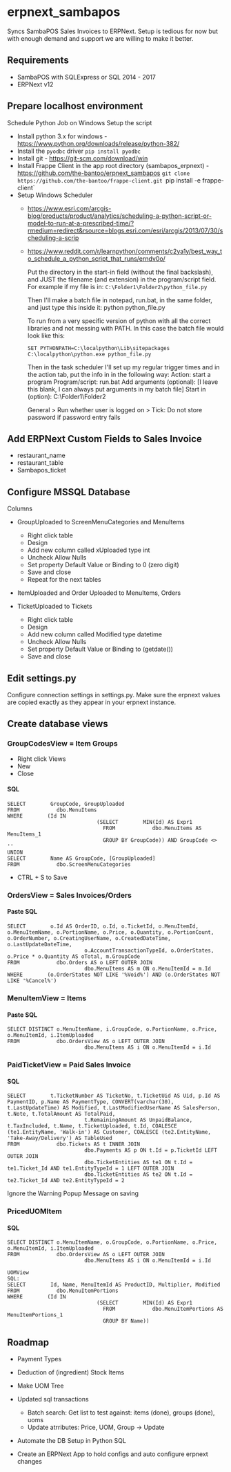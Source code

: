 # erpnext_sambapos 
Syncs SambaPOS Sales Invoices to ERPNext. Setup is tedious for now but with enough demand and support we are willing to make it better.

## Requirements
- SambaPOS with SQLExpress or SQL 2014 - 2017
- ERPNext v12

## Prepare localhost environment





Schedule Python Job on Windows
Setup the script
- Install python 3.x for windows - https://www.python.org/downloads/release/python-382/
- Install the `pyodbc` driver
	`pip install pyodbc`
- Install git - https://git-scm.com/download/win
- Install Frappe Client in the app root directory (sambapos_erpnext) - https://github.com/the-bantoo/erpnext_sambapos 
	`git clone https://github.com/the-bantoo/frappe-client.git
	`pip install -e frappe-client`
- Setup Windows Scheduler 
	- https://www.esri.com/arcgis-blog/products/product/analytics/scheduling-a-python-script-or-model-to-run-at-a-prescribed-time/?rmedium=redirect&rsource=blogs.esri.com/esri/arcgis/2013/07/30/scheduling-a-scrip
	- https://www.reddit.com/r/learnpython/comments/c2ya1y/best_way_to_schedule_a_python_script_that_runs/erndv0o/

		Put the directory in the start-in field (without the final backslash), and JUST the filename (and extension) in the program/script field.
		For example if my file is in:
		`C:\Folder1\Folder2\python_file.py`

		Then I'll make a batch file in notepad, run.bat, in the same folder, and just type this inside it:
		python python_file.py

		To run from a very specific version of python with all the correct libraries and not messing with PATH. In this case the batch file would look like this:
		```
		SET PYTHONPATH=C:\localpython\Lib\sitepackages
		C:\localpython\python.exe python_file.py
		```


		Then in the task scheduler I'll set up my regular trigger times and in the action tab, put the info in in the following way:
		Action: start a program
		Program/script: run.bat
		Add arguments (optional): [I leave this blank, I can always put arguments in my batch file]
		Start in (option): C:\Folder1\Folder2

		General > Run whether user is logged on > Tick: Do not store password if password entry fails

## Add ERPNext Custom Fields to Sales Invoice
- restaurant_name
- restaurant_table
- Sambapos_ticket

## Configure MSSQL Database
Columns 
- GroupUploaded to ScreenMenuCategories and MenuItems
  - Right click table
  - Design
  - Add new column called xUploaded type int
  - Uncheck Allow Nulls
  - Set property Default Value or Binding to 0 (zero digit) 
  - Save and close
  - Repeat for the next tables
  
- ItemUploaded and Order Uploaded to MenuItems, Orders
- TicketUploaded to Tickets
  - Right click table
  - Design
  - Add new column called Modified type datetime
  - Uncheck Allow Nulls
  - Set property Default Value or Binding to (getdate())
  - Save and close

## Edit settings.py
Configure connection settings in settings.py. Make sure the erpnext values are copied exactly as they appear in your erpnext instance. 
	
## Create database views
### GroupCodesView = Item Groups
- Right click Views
- New
- Close

#### SQL

```
SELECT        GroupCode, GroupUploaded
FROM            dbo.MenuItems
WHERE        (Id IN
                             (SELECT        MIN(Id) AS Expr1
                               FROM            dbo.MenuItems AS MenuItems_1
                               GROUP BY GroupCode)) AND GroupCode <> ''
UNION
SELECT        Name AS GroupCode, [GroupUploaded]
FROM            dbo.ScreenMenuCategories
```

- CTRL + S to Save


### OrdersView = Sales Invoices/Orders
#### Paste SQL
		
```
SELECT        o.Id AS OrderID, o.Id, o.TicketId, o.MenuItemId, o.MenuItemName, o.PortionName, o.Price, o.Quantity, o.PortionCount, o.OrderNumber, o.CreatingUserName, o.CreatedDateTime, o.LastUpdateDateTime, 
                         o.AccountTransactionTypeId, o.OrderStates, o.Price * o.Quantity AS oTotal, m.GroupCode
FROM            dbo.Orders AS o LEFT OUTER JOIN
                         dbo.MenuItems AS m ON o.MenuItemId = m.Id
WHERE        (o.OrderStates NOT LIKE '%Void%') AND (o.OrderStates NOT LIKE '%Cancel%')
```


### MenuItemView = Items
#### Paste SQL 

```
SELECT DISTINCT o.MenuItemName, i.GroupCode, o.PortionName, o.Price, o.MenuItemId, i.ItemUploaded
FROM            dbo.OrdersView AS o LEFT OUTER JOIN
                         dbo.MenuItems AS i ON o.MenuItemId = i.Id
```




### PaidTicketView = Paid Sales Invoice
#### SQL

```
SELECT        t.TicketNumber AS TicketNo, t.TicketUid AS Uid, p.Id AS PaymentID, p.Name AS PaymentType, CONVERT(varchar(30), t.LastUpdateTime) AS Modified, t.LastModifiedUserName AS SalesPerson, t.Note, t.TotalAmount AS TotalPaid, 
                         t.RemainingAmount AS UnpaidBalance, t.TaxIncluded, t.Name, t.TicketUploaded, t.Id, COALESCE (te1.EntityName, 'Walk-in') AS Customer, COALESCE (te2.EntityName, 'Take-Away/Delivery') AS TableUsed
FROM            dbo.Tickets AS t INNER JOIN
                         dbo.Payments AS p ON t.Id = p.TicketId LEFT OUTER JOIN
                         dbo.TicketEntities AS te1 ON t.Id = te1.Ticket_Id AND te1.EntityTypeId = 1 LEFT OUTER JOIN
                         dbo.TicketEntities AS te2 ON t.Id = te2.Ticket_Id AND te2.EntityTypeId = 2
```



Ignore the Warning Popup Message on saving

### PricedUOMItem
#### SQL

```
SELECT DISTINCT o.MenuItemName, o.GroupCode, o.PortionName, o.Price, o.MenuItemId, i.ItemUploaded
FROM            dbo.OrdersView AS o LEFT OUTER JOIN
                         dbo.MenuItems AS i ON o.MenuItemId = i.Id

UOMView
SQL:
SELECT        Id, Name, MenuItemId AS ProductID, Multiplier, Modified
FROM            dbo.MenuItemPortions
WHERE        (Id IN
                             (SELECT        MIN(Id) AS Expr1
                               FROM            dbo.MenuItemPortions AS MenuItemPortions_1
                               GROUP BY Name))
```


## Roadmap
- Payment Types
- Deduction of (ingredient) Stock Items
- Make UOM Tree
- Updated sql transactions
	- Batch search: Get list to test against: items (done), groups (done), uoms
	- Update atrributes: Price, UOM, Group -> Update

- Automate the DB Setup in Python SQL
- Create an ERPNext App to hold configs and auto configure erpnext changes
